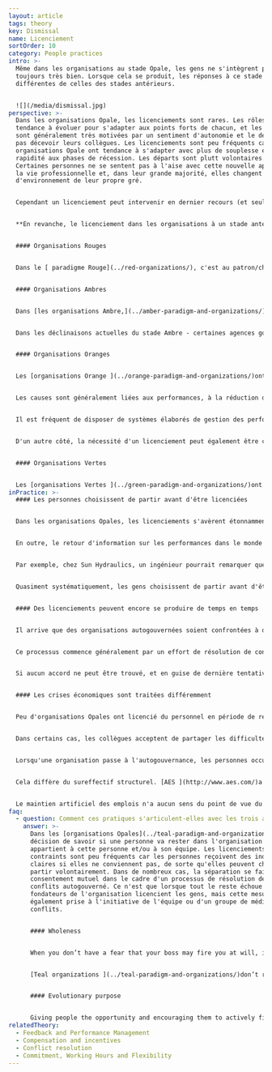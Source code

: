 ```yaml
---
layout: article
tags: theory
key: Dismissal
name: Licenciement
sortOrder: 10
category: People practices
intro: >-
  Même dans les organisations au stade Opale, les gens ne s'intègrent pas
  toujours très bien. Lorsque cela se produit, les réponses à ce stade sont
  différentes de celles des stades antérieurs.


  ![](/media/dismissal.jpg)
perspective: >-
  Dans les organisations Opale, les licenciements sont rares. Les rôles ont
  tendance à évoluer pour s'adapter aux points forts de chacun, et les personnes
  sont généralement très motivées par un sentiment d'autonomie et le désir de ne
  pas décevoir leurs collègues. Les licenciements sont peu fréquents car les
  organisations Opale ont tendance à s'adapter avec plus de souplesse et de
  rapidité aux phases de récession. Les départs sont plutt volontaires.
  Certaines personnes ne se sentent pas à l'aise avec cette nouvelle approche de
  la vie professionnelle et, dans leur grande majorité, elles changent
  d'environnement de leur propre gré.


  Cependant un licenciement peut intervenir en dernier recours (et seulement si un processus de résolution de conflit par médiation n'aboutit pas). Dans ce cas, les émotions associées sont accueillies, les personnes et les choix sont respectés et un soutien est apporté. Ce départ est traité comme une opportunité d'apprentissage pour les deux parties.


  **En revanche, le licenciement dans les organisations à un stade antérieur peut être résumé comme suit:**.


  #### Organisations Rouges


  Dans le [ paradigme Rouge](../red-organizations/), c'est au patron/chef de décider qui licencier ou garder. Les processus formels ne sont pas de mise. Les départs volontaires peuvent être considérés comme une véritable trahison.


  #### Organisations Ambres


  Dans [les organisations Ambre,](../amber-paradigm-and-organizations/) les licenciements font souvent suite à un manque de discipline, ou à une violation des règles. Les conséquences sont généralement bien établies. Par exemple, une première infraction (comme arriver en retard) peut entraîner une suspension d'une journée. Une récidive peut entraîner le renvoi.


  Dans les déclinaisons actuelles du stade Ambre - certaines agences gouvernementales, organisations religieuses, écoles publiques, armée, etc. - l'emploi prolongé (voire à vie) est la norme. Ces relations à long terme peuvent s'étendre aux cercles sociaux. La menace d'un licenciement peut entraîner non seulement la perte d'un emploi, mais aussi celle du tissu social qui y est associé. Les personnes qui ne se sentent pas épanouies dans une organisation Ambre sont confrontées à un choix douloureux.


  #### Organisations Oranges


  Les [organisations Orange ](../orange-paradigm-and-organizations/)ont un large éventail de pratiques en matière de licenciement. L'autorité appartient généralement au patron (éventuellement après approbation ou conseil des RH).


  Les causes sont généralement liées aux performances, à la réduction des coûts ou à la réorientation stratégique de l'organisation. Il est rare que l'emploi soit garanti de manière implicite ou contractuelle.


  Il est fréquent de disposer de systèmes élaborés de gestion des performances. Le licenciement peut alors intervenir lorsque les tentatives pour améliorer des performances insuffisantes ont échoué.


  D'un autre côté, la nécessité d'un licenciement peut également être considérée comme une faille dans le processus d'embauche. Cela s'explique en partie par le fait que le coût de l'embauche d'une personne qui s'avère ensuite peu satisfaisante est élevé . Les indemnités de licenciement sont relativement courantes. Parfois, une aide à la recherche d'un nouvel emploi est proposée. Les organisations Orange peuvent avoir des pratiques de licenciement assez évoluées.


  #### Organisations Vertes


  Les [organisations Vertes ](../green-paradigm-and-organizations/)ont une grande tolérance à l'égard des différences individuelles et sont plus susceptibles de chercher une alternative au départ des gens. Les personnes qui ne se conforment pas aux règles et aux valeurs de la communauté peuvent se sentir marginalisées et, par conséquent, partir. En dehors de cela, les pratiques de licenciement sont similaires à celles du paradigme Orange.
inPractice: >-
  #### Les personnes choisissent de partir avant d'être licenciées


  Dans les organisations Opales, les licenciements s'avèrent étonnamment rares, en raison de leur flexibilité intrinsèque. L'autogouvernance implique que les personnes peuvent personnaliser un travail dans lequel elles excellent. Une personne ayant des "problèmes de performance" peut se débarrasser d'un ou de plusieurs rôles pour lesquels elle n'est pas très douée et en accepter d'autres qui correspondent mieux à ses compétences, ses intérêts et ses talents. Dans les lieux de travail traditionnels, où le poste est bien circonscrit, la flexibilité est généralement moindre.


  En outre, le retour d'information sur les performances dans le monde Opale ne provient pas d'un service externe (comme d'un patron ou des RH). Il vient des collègues. Il y a beaucoup moins de raisons de trouver à redire à ce qu'ils pensent de vos performances. Ce sont les personnes avec lesquelles vous avez à travailler tous les jours. Si vous vous sentez mal à l'aise, vous pouvez prendre en adulte la décision de passer à autre chose.


  Par exemple, chez Sun Hydraulics, un ingénieur pourrait remarquer que peu de travail lui est confié - peu de collègues l'invitent à participer à leurs projets ou sollicitent son avis. Chez Buurtzorg, une infirmière sentira dans ses interactions avec ses collègues qu'elle ne s'intègre pas à l'équipe, ou que l'autogouvernance ne lui convient finalement pas. Environ 25 infirmières choisissent de partir chaque mois pour cette raison ( tandis que 250 infirmières arrivent chaque mois).


  Quasiment systématiquement, les gens choisissent de partir avant d'être licenciés. Et presque toujours, le départ se fait par consentement mutuel, et sur une base cordiale. Cela ne change rien au fait que, sur le plan personnel, le processus peut être douloureux. Le contexte d'autogouvernance aide les gens à réaliser que personne n'est à blâmer, qu'ils ne sont peut-être pas faits pour ce genre de travail.


  #### Des licenciements peuvent encore se produire de temps en temps


  Il arrive que des organisations autogouvernées soient confrontées à des situations où elles doivent se séparer de personnes qui ne leur conviennent pas. Peut-être quelqu'un enfreint-il les valeurs de l'entreprise ou ne respecte-t-il jamais le processus de sollicitation d'avis (dans de nombreuses organisations Opales, le non-respect de la sollicitation d'avis est la seule infraction "passible de licenciement"). Dans ces deux cas, le tissu fondamental de l'autogouvernance peut être menacé. Dans ces situations, l'action ne repose pas sur la hiérarchie, mais sur des mécanismes basés sur les pairs.


  Ce processus commence généralement par un effort de résolution de conflit, initié par une équipe ou un individu. Ils parlent avec la personne en question et essaient de trouver une solution qui convienne aux deux parties. En cas d'échec, ils peuvent faire appel à un médiateur, ou à un panel, pour faciliter la résolution. Dans la plupart des cas, cela permet de trouver une solution. Dans certains cas, la personne et l'équipe décident de prendre des engagements mutuels et de se donner une nouvelle chance. Dans d'autres cas, la personne se rend compte que la confiance est irrévocablement rompue et comprend qu'il est temps de partir.


  Si aucun accord ne peut être trouvé, et en guise de dernière tentative pour régler le problème, l'équipe peut demander à un actionnaire majoritaire ou fondateur de jouer le rôle de médiateur. Dans les rares cas où cette démarche échoue, l'équipe peut demander au fondateur de mettre fin à l'emploi de la personne concernée. Ce processus, avec quelques variantes, est suivi chez [Buurtzorg ](http://www.buurtzorgnederland.com/)et [Morning Star](http://www.morningstarco.com/).


  #### Les crises économiques sont traitées différemment


  Peu d'organisations Opales ont licencié du personnel en période de récession. Les organisations autogouvernées sont extrêmement flexibles et génèrent peu de frais généraux. Elles résistent mieux aux périodes de récession que les organisations traditionnelles. [FAVI ](http://www.favi.com/)et [Sun Hydraulics](http://www.sunhydraulics.com/), par exemple, ont toutes deux résisté à de graves récessions (avec des baisses de revenus de 30 à 50 %) sans licencier.


  Dans certains cas, les collègues acceptent de partager les difficultés et optent pour des réductions temporaires de salaire. Du point de vue Opale, il serait malvenu de licencier des collègues dans le seul but d'augmenter les bénéfices pendant quelques mois dès lors que l'on estime que le sureffectif n'est que temporaire.


  Lorsqu'une organisation passe à l'autogouvernance, les personnes occupant des fonctions de management ne sont plus indispensables. Zappos a fait face à cette situation et a offert aux anciens managers du temps et une aide substantielle pour trouver de nouveaux rôles où ils pourraient apporter une réelle valeur ajoutée. Ils ont également offert à tous les employés une généreuse indemnité de départ s'ils ne se sentaient pas pleinement motivés par la nouvelle organisation. ^\[Voir l'article de Quartz "Internal Memo: Zappos is offering severance to employees who aren’t all in with Holacracy"].


  Cela diffère du sureffectif structurel. [AES ](http://www.aes.com/)a été confronté à ce problème à plusieurs reprises avec les centrales électriques qu'il a achetées en Europe de l'Est, en Asie, en Amérique latine et en Afrique. Dans certains cas, d'anciens gouvernements actionnaires avaient utilisé ces centrales pour créer des emplois artificiels. Après l'acquisition, AES a rapidement réduit le nombre d'employés, principalement par le biais d'un généreux programme de départ volontaire. On ne demandait que rarement aux gens de partir. Au Panama, AES a créé un fonds de crédits pour les employés qui acceptaient ce programme. Cela a aidé beaucoup d'entre eux à créer de nouvelles entreprises.


  Le maintien artificiel des emplois n'a aucun sens du point de vue du paradigme Opale. Le souci de la sécurité de l'emploi est en partie inspiré par la peur. Il ne tient pas compte du fait que tout évolue. Il néglige la possibilité qu'une personne dont les talents sont gaspillés dans une organisation en sureffectif puisse trouver une meilleure façon d'exprimer ses talents là où ils sont utiles. La vie se renouvelle sans cesse ; les licenciements et même les mises à pied peuvent en faire partie, bien qu'ils soient rares dans les structures autogouvernées.
faq:
  - question: Comment ces pratiques s'articulent-elles avec les trois avancées Opales ?
    answer: >-
      Dans les [organisations Opales](../teal-paradigm-and-organizations/) la
      décision de savoir si une personne va rester dans l'organisation
      appartient à cette personne et/ou à son équipe. Les licenciements
      contraints sont peu fréquents car les personnes reçoivent des indications
      claires si elles ne conviennent pas, de sorte qu'elles peuvent choisir de
      partir volontairement. Dans de nombreux cas, la séparation se fait par
      consentement mutuel dans le cadre d'un processus de résolution des
      conflits autogouverné. Ce n'est que lorsque tout le reste échoue que les
      fondateurs de l'organisation licencient les gens, mais cette mesure est
      également prise à l'initiative de l'équipe ou d'un groupe de médiation des
      conflits.


      #### Wholeness


      When you don’t have a fear that your boss may fire you at will, it’s easier to show up fully at work. If you’re not being judged and do not depend on adhering to a set of rules to stay in the job, you tend to bring your whole self to the workplace.


      [Teal organizations ](../teal-paradigm-and-organizations/)don’t reduce dismissals to cold, contractual transactions that avoid dealing with the emotions and pain. Instead, they accept and work with those human issues to turn departures into a learning experiences that can meaningfully enhance the person’s and the organization’s future path. 


      #### Evolutionary purpose


      Giving people the opportunity and encouraging them to actively find a new role in the company when they are not performing well or when their current role is no longer needed contributes to the organization’s ability to listen and understand what it is trying to become, to fulfill its [evolutionary purpose](../evolutionary-purpose/).
relatedTheory:
  - Feedback and Performance Management
  - Compensation and incentives
  - Conflict resolution
  - Commitment, Working Hours and Flexibility
---
```

